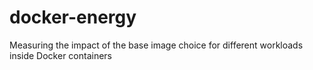 # docker-energy
Measuring the impact of the base image choice for different workloads inside Docker containers
